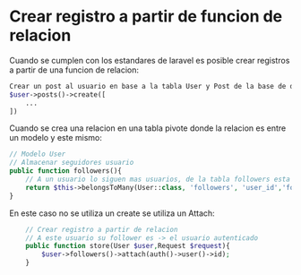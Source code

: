 # Crear registro a partir de funcion de relacion

Cuando se cumplen con los estandares de laravel es posible crear registros a partir de una funcion de relacion:

```php
Crear un post al usuario en base a la tabla User y Post de la base de datos
$user->posts()->create([
    ...
])

```

Cuando se crea una relacion en una tabla pivote donde la relacion es entre un modelo y este mismo:

```php
// Modelo User
// Almacenar seguidores usuario 
public function followers(){
    // A un usuario lo siguen mas usuarios, de la tabla followers esta relacion es 'user_id' y 'follower_id'
    return $this->belongsToMany(User::class, 'followers', 'user_id','follower_id');
}
```

En este caso no se utiliza un create se utiliza un Attach:

```php
    // Crear registro a partir de relacion
    // A este usuario su follower es -> el usuario autenticado
    public function store(User $user,Request $request){
        $user->followers()->attach(auth()->user()->id);
    }

```